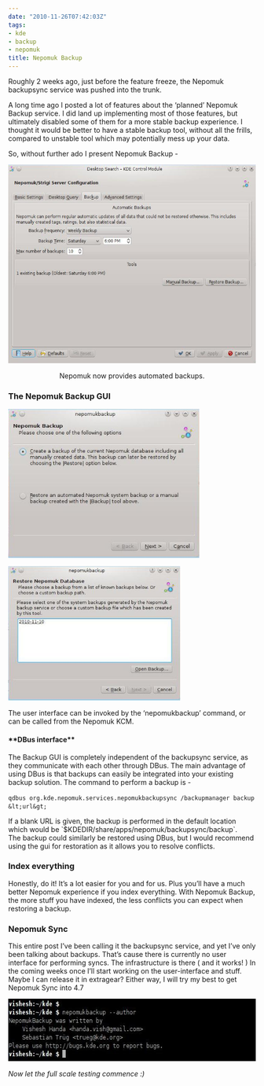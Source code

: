 ```yaml
---
date: "2010-11-26T07:42:03Z"
tags:
- kde
- backup
- nepomuk
title: Nepomuk Backup
---
```


Roughly 2 weeks ago, just before the feature freeze, the Nepomuk backupsync service was pushed into the trunk.

A long time ago I posted a lot of features about the ‘planned’ Nepomuk Backup service. I did land up implementing most of those features, but ultimately disabled some of them for a more stable backup experience. I thought it would be better to have a stable backup tool, without all the frills, compared to unstable tool which may potentially mess up your data.

So, without further ado I present Nepomuk Backup -
<p style="text-align: center;"><a href="/blog/images/2010/11/26/kcm.jpeg"><img class="aligncenter size-full wp-image-333" title="Nepomuk Backup KCM" src="/blog/images/2010/11/26/kcm.jpeg" alt="" width="560" height="404" /></a></p>
<p style="text-align: center;">Nepomuk now provides automated backups.</p>

<h3>The Nepomuk Backup GUI</h3>
<a href="/blog/images/2010/11/26/intro.jpg"><img class="size-full wp-image-342 alignleft" title="Backup-Options" src="/blog/images/2010/11/26/intro.jpg" alt="" width="389" height="303" /></a>

<a href="/blog/images/2010/11/26/available-backups.jpg"><img class="size-full wp-image-343 alignright" title="available-backups" src="/blog/images/2010/11/26/available-backups.jpg" alt="" width="350" height="273" /></a>


The user interface can be invoked by the ‘nepomukbackup’ command, or can be called from the Nepomuk KCM.
<h4>**DBus interface**</h4>
The Backup GUI is completely independent of the backupsync service, as they communicate with each other through DBus. The main advantage of using DBus is that backups can easily be integrated into your existing backup solution. The command to perform a backup is -

`qdbus org.kde.nepomuk.services.nepomukbackupsync /backupmanager backup &lt;url&gt;`
<div>If a blank URL is given, the backup is performed in the default location which would be `$KDEDIR/share/apps/nepomuk/backupsync/backup`.</div>
<div>The backup could similarly be restored using DBus, but I would recommend using the gui for restoration as it allows you to resolve conflicts.</div>
<h3>Index everything</h3>
Honestly, do it! It’s a lot easier for you and for us. Plus you’ll have a much better Nepomuk experience if you index everything. With Nepomuk Backup, the more stuff you have indexed, the less conflicts you can expect when restoring a backup.
<h3>Nepomuk Sync</h3>
This entire post I’ve been calling it the backupsync service, and yet I’ve only been talking about backups. That’s cause there is currently no user interface for performing syncs. The infrastructure is there ( and it works! ) In the coming weeks once I’ll start working on the user-interface and stuff. Maybe I can release it in extragear? Either way, I will try my best to get Nepomuk Sync into 4.7

*<a href="/blog/images/2010/11/26/authors.jpeg"><img class="aligncenter size-full wp-image-365" title="authors" src="/blog/images/2010/11/26/authors.jpeg" alt="" width="590" height="127" /></a>*

*Now let the full scale testing commence :)*
